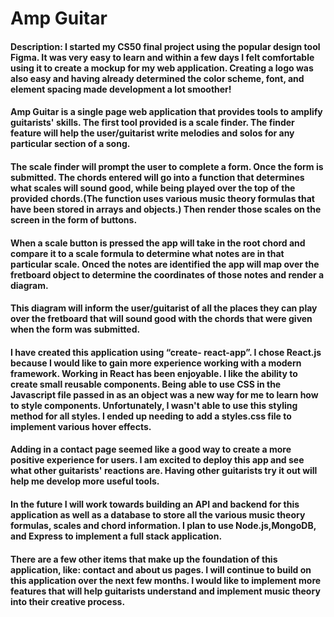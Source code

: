 # Amp Guitar

#### Description: I started my CS50 final project using the popular design tool Figma. It was very easy to learn and within a few days I felt comfortable using it to create a mockup for my web application. Creating a logo was also easy and having already determined the color scheme, font, and element spacing made development a lot smoother!

#### Amp Guitar is a single page web application that provides tools to amplify guitarists' skills. The first tool provided is a scale finder. The finder feature will help the user/guitarist write melodies and solos for any particular section of a song.

#### The scale finder will prompt the user to complete a form. Once the form is submitted. The chords entered will go into a function that determines what scales will sound good, while being played over the top of the provided chords.(The function uses various music theory formulas that have been stored in arrays and objects.) Then render those scales on the screen in the form of buttons.

#### When a scale button is pressed the app will take in the root chord and compare it to a scale formula to determine what notes are in that particular scale. Onced the notes are identified the app will map over the fretboard object to determine the coordinates of those notes and render a diagram.

#### This diagram will inform the user/guitarist of all the places they can play over the fretboard that will sound good with the chords that were given when the form was submitted.

#### I have created this application using “create- react-app”. I chose React.js because I would like to gain more experience working with a modern framework. Working in React has been enjoyable. I like the ability to create small reusable components. Being able to use CSS in the Javascript file passed in as an object was a new way for me to learn how to style components. Unfortunately, I wasn't able to use this styling method for all styles. I ended up needing to add a styles.css file to implement various hover effects.

#### Adding in a contact page seemed like a good way to create a more positive experience for users. I am excited to deploy this app and see what other guitarists' reactions are. Having other guitarists try it out will help me develop more useful tools.

#### In the future I will work towards building an API and backend for this application as well as a database to store all the various music theory formulas, scales and chord information. I plan to use Node.js,MongoDB, and Express to implement a full stack application.

#### There are a few other items that make up the foundation of this application, like: contact and about us pages. I will continue to build on this application over the next few months. I would like to implement more features that will help guitarists understand and implement music theory into their creative process.
